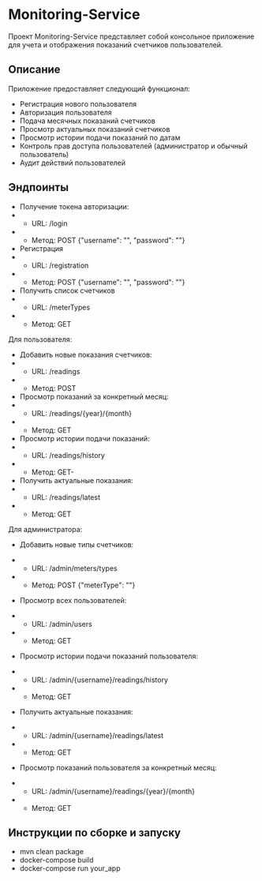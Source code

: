# Monitoring-Service

Проект Monitoring-Service представляет собой консольное приложение для учета и отображения показаний счетчиков
пользователей.

## Описание

Приложение предоставляет следующий функционал:

- Регистрация нового пользователя
- Авторизация пользователя
- Подача месячных показаний счетчиков
- Просмотр актуальных показаний счетчиков
- Просмотр истории подачи показаний по датам
- Контроль прав доступа пользователей (администратор и обычный пользователь)
- Аудит действий пользователей

## Эндпоинты

- Получение токена авторизации:
-
    - URL: /login
-
    - Метод: POST
      {"username": "",
      "password": ""}
- Регистрация
-
    - URL: /registration
-
    - Метод: POST
      {"username": "",
      "password": ""}
- Получить список счетчиков
-
    - URL: /meterTypes
-
    - Метод: GET

Для пользователя:

- Добавить новые показания счетчиков:
-
    - URL: /readings
-
    - Метод: POST
- Просмотр показаний за конкретный месяц:
-
    - URL: /readings/{year}/{month}
-
    - Метод: GET
- Просмотр истории подачи показаний:
-
    - URL: /readings/history
-
    - Метод: GET-
- Получить актуальные показания:
-
    - URL: /readings/latest
-
    - Метод: GET

Для администратора:

- Добавить новые типы счетчиков:
-
    - URL: /admin/meters/types
-
    - Метод: POST
      {"meterType": ""}

- Просмотр всех пользователей:
-
    - URL: /admin/users
-
    - Метод: GET
- Просмотр истории подачи показаний пользователя:
-
    - URL: /admin/{username}/readings/history
-
    - Метод: GET
- Получить актуальные показания:
-
    - URL: /admin/{username}/readings/latest
-
    - Метод: GET
- Просмотр показаний пользователя за конкретный месяц:
-
    - URL: /admin/{username}/readings/{year}/{month}
-
    - Метод: GET

## Инструкции по сборке и запуску

- mvn clean package
- docker-compose build
- docker-compose run your_app


